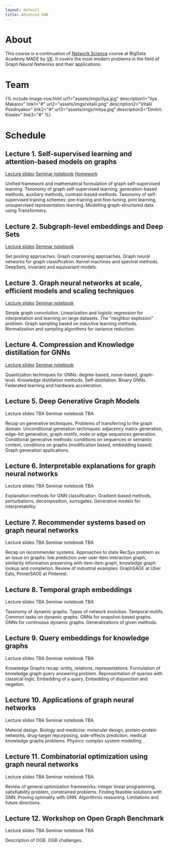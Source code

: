 ```yaml
---
layout: default
title: Advanced GNN
---
```


# About

This course is a continuation of [Network Science](https://netspractice.github.io/ml-on-graphs/) course at BigData Academy MADE by [VK](https://vk.company/). It covers the most modern problems in the field of Graph Neural Networks and their applications.

# Team

{% include image-row.html url1="assets/imgs/ilya.jpg" description1="Ilya Makarov" link1="#" url2="assets/imgs/vitalii.png" description2="Vitalii Pozdnyakov" link2="#" url3="assets/imgs/mitya.jpg" description3="Dmitrii Kiselev" link3="#" %}


# Schedule

## Lecture 1. Self-supervised learning and attention-based models on graphs

[Lecture slides](assets/lectures/MADE_GNN_Lecture_1_2021_.pdf) [Seminar notebook](https://github.com/netspractice/advanced_gnn/blob/main/lab_ssl_on_graphs/lab.ipynb) [Homework](https://github.com/netspractice/advanced_gnn/blob/main/assignment_contrastive_learning/assignment.ipynb)

Unified framework and mathematical formulation of graph self-supervised learning. Taxonomy of graph self-supervised learning: generation-based methods, auxiliary methods, contrast-based methods. Taxonomy of self-supervised training schemes: pre-training and fine-tuning, joint learning, unsupervised representation learning. Modelling graph-structured data using Transformers.

## Lecture 2. Subgraph-level embeddings and Deep Sets

[Lecture slides](assets/lectures/MADE_GNN_Lecture_2_2021_.pdf) [Seminar notebook](https://github.com/netspractice/advanced_gnn/blob/main/lab_subgraph_emb/lab.ipynb)

Set pooling approaches. Graph coarsening approaches. Graph neural networks for graph classification. Kernel machines and spectral methods. DeepSets, invariant and equivariant models.

## Lecture 3. Graph neural networks at scale, efficient models and scaling techniques

[Lecture slides](assets/lectures/MADE_GNN_Lecture_3_2021_.pdf) [Seminar notebook](https://github.com/netspractice/advanced_gnn/blob/main/lab_scalable_gnn/lab.ipynb)

Simple graph convolution. Linearization and logistic regression for interpretation and learning on large datasets. The "neighbor explosion" problem. Graph sampling based on inductive learning methods. Normalization and sampling algorithms for variance reduction.

## Lecture 4. Compression and Knowledge distillation for GNNs

[Lecture slides](assets/lectures/MADE_GNN_Lecture_4_2021_.pdf) [Seminar notebook](https://github.com/netspractice/advanced_gnn/tree/main/lab_knowledge_distillation)

Quantization techniques for GNNs: degree-based, noise-based, graph-level. Knowledge distillation methods. Self-distillation. Binary GNNs. Federated learning and hardware acceleration.

## Lecture 5. Deep Generative Graph Models

Lecture slides TBA Seminar notebook TBA

Recap on generative techniques. Problems of transferring to the graph domain. Unconditional generation techniques: adjacency matrix generation, edge-list generation, graph-motifs, node or edge sequences generation. Conditional generative methods: conditions on sequences or semantic context, conditions on graphs (modification based, embedding based). Graph generation applications.


## Lecture 6. Interpretable explanations for graph neural networks

Lecture slides TBA Seminar notebook TBA

Explanation methods for GNN classification. Gradient-based methods, perturbations, decomposition, surrogates. Generative models for interpretability.


## Lecture 7. Recommender systems based on graph neural networks

Lecture slides TBA Seminar notebook TBA

Recap on recommender systems. Approaches to state RecSys problem as an issue on graphs: link prediction over user-item interaction graph, similarity information preserving with item-item graph, knowledge graph lookup and completion. Review of industrial examples: GraphSAGE at Uber Eats, PinnerSAGE at Pinterest.

## Lecture 8. Temporal graph embeddings

Lecture slides TBA Seminar notebook TBA

Taxonomy of dynamic graphs. Types of network evolution. Temporal motifs. Common tasks on dynamic graphs. GNNs for snapshot-based graphs. GNNs for continuous dynamic graphs. Generalizations of given methods.

## Lecture 9. Query embeddings for knowledge graphs

Lecture slides TBA Seminar notebook TBA

Knowledge Graphs recap: entity, relations, representations. Formulation of knowledge graph query answering problem. Representation of queries with classical logic. Embedding of a query. Embedding of disjunction and negation.


## Lecture 10. Applications of graph neural networks

Lecture slides TBA Seminar notebook TBA

Material design. Biology and medicine: molecular design, protein-protein networks, drug-target repurposing, side-effects prediction, medical knowledge graphs problems. Physics: complex system modelling.


## Lecture 11. Combinatorial optimization using graph neural networks

Lecture slides TBA Seminar notebook TBA

Review of general optimization frameworks: integer linear programming, satisfiability problem, constrained problems. Finding feasible solutions with GNN. Proving optimality with GNN. Algorithmic reasoning. Limitations and future directions.


## Lecture 12. Workshop on Open Graph Benchmark

Lecture slides TBA Seminar notebook TBA

Description of OGB. OGB challenges.
